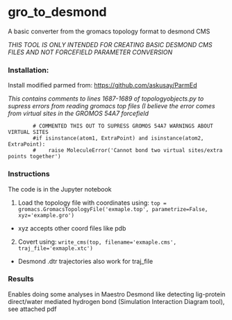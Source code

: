 # gro_to_desmond
A basic converter from the gromacs topology format to desmond CMS

*THIS TOOL IS ONLY INTENDED FOR CREATING BASIC DESMOND CMS FILES AND NOT FORCEFIELD PARAMETER CONVERSION*

### Installation:
Install modified parmed from: https://github.com/askusay/ParmEd

*This contains comments to lines 1687-1689 of topologyobjects.py to supress errors from reading gromacs top files (I believe the error comes from virtual sites in the GROMOS 54A7 forcefield*
```
        # COMMENTED THIS OUT TO SUPRESS GROMOS 54A7 WARNINGS ABOUT VIRTUAL SITES
        #if isinstance(atom1, ExtraPoint) and isinstance(atom2, ExtraPoint):
        #    raise MoleculeError('Cannot bond two virtual sites/extra points together')
```
### Instructions
The code is in the Jupyter notebook
1) Load the topology file with coordinates using: `top = gromacs.GromacsTopologyFile('exmaple.top', parametrize=False, xyz='example.gro')`
  - xyz accepts other coord files like pdb 
2) Covert using: `write_cms(top, filename='exmaple.cms', traj_file='exmaple.xtc')`
  - Desmond .dtr trajectories also work for traj_file

### Results 
Enables doing some analyses in Maestro Desmond like detecting lig-protein direct/water mediated hydrogen bond (Simulation Interaction Diagram tool), see attached pdf 

